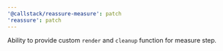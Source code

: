 ```yaml
---
'@callstack/reassure-measure': patch
'reassure': patch
---
```


Ability to provide custom `render` and `cleanup` function for measure step.
